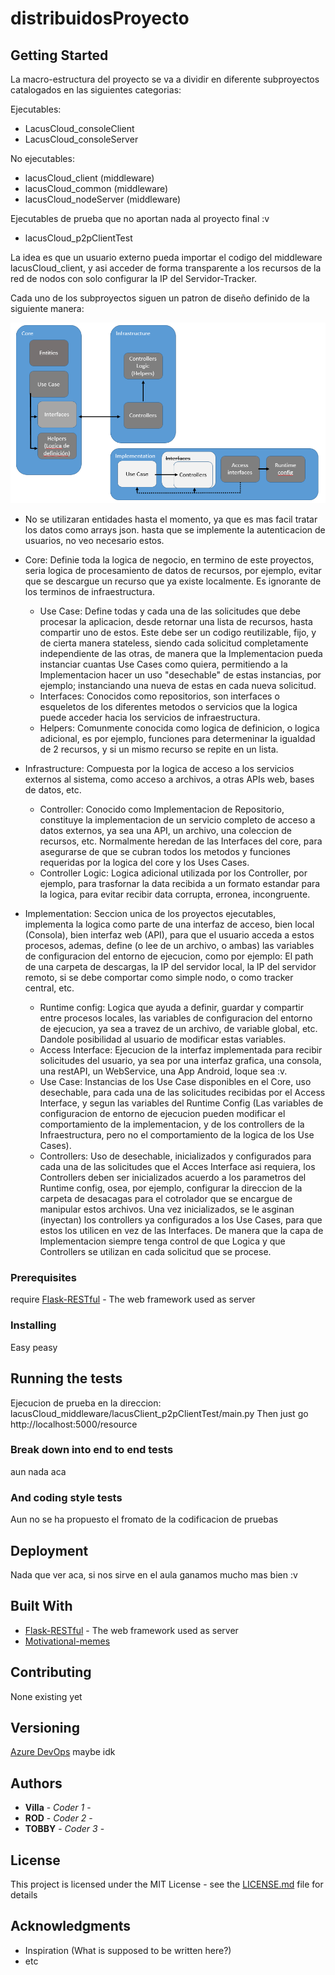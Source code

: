 # distribuidosProyecto



## Getting Started

La macro-estructura del proyecto se va a dividir en diferente subproyectos catalogados en las siguientes categorias:

Ejecutables:
-   LacusCloud_consoleClient
-   LacusCloud_consoleServer

No ejecutables:
-   lacusCloud_client (middleware)
-   lacusCloud_common (middleware)
-   lacusCloud_nodeServer (middleware)

Ejecutables de prueba que no aportan nada al proyecto final :v
-   lacusCloud_p2pClientTest

La idea es que un usuario externo pueda importar el codigo del middleware lacusCloud_client, y asi acceder de forma transparente a los recursos de la red de nodos con solo configurar la IP del Servidor-Tracker.


Cada uno de los subproyectos siguen un patron de diseño definido de la siguiente manera:

![alt text](https://raw.githubusercontent.com/tavog96/distribuidosProyecto/master/doc/scheme.PNG)

-   No se utilizaran entidades hasta el momento, ya que es mas facil tratar los datos como arrays json. hasta que se implemente la autenticacion de usuarios, no veo necesario estos.

-   Core: Definie toda la logica de negocio, en termino de este proyectos, seria logica de procesamiento de datos de recursos, por ejemplo, evitar que se descargue un recurso que ya existe localmente. Es ignorante de los terminos de infraestructura.
    -   Use Case: Define todas y cada una de las solicitudes que debe procesar la aplicacion, desde retornar una lista de recursos, hasta compartir uno de estos. Este debe ser un codigo reutilizable, fijo, y de cierta manera stateless, siendo cada solicitud completamente independiente de las otras, de manera que la Implementacion pueda instanciar cuantas Use Cases como quiera, permitiendo a la Implementacion hacer un uso "desechable" de estas instancias, por ejemplo; instanciando una nueva de estas en cada nueva solicitud.
    -   Interfaces: Conocidos como repositorios, son interfaces o esqueletos de los diferentes metodos o servicios que la logica puede acceder hacia los servicios de infraestructura.
    -   Helpers: Comunmente conocida como logica de definicion, o logica adicional, es por ejemplo, funciones para determeninar la igualdad de 2 recursos, y si un mismo recurso se repite en un lista.
-   Infrastructure: Compuesta por la logica de acceso a los servicios externos al sistema, como acceso a archivos, a otras APIs web, bases de datos, etc.
    -   Controller: Conocido como Implementacion de Repositorio, constituye la implementacion de un servicio completo de acceso a datos externos, ya sea una API, un archivo, una coleccion de recursos, etc. Normalmente heredan de las Interfaces del core, para asegurarse de que se cubran todos los metodos y funciones requeridas por la logica del core y los Uses Cases.
    -   Controller Logic: Logica adicional utilizada por los Controller, por ejemplo, para trasfornar la data recibida a un formato estandar para la logica, para evitar recibir data corrupta, erronea, incongruente.
-   Implementation: Seccion unica de los proyectos ejecutables, implementa la logica como parte de una interfaz de acceso, bien local (Consola), bien interfaz web (API), para que el usuario acceda a estos procesos, ademas, define (o lee de un archivo, o ambas) las variables de configuracion del entorno de ejecucion, como por ejemplo: El path de una carpeta de descargas, la IP del servidor local, la IP del servidor remoto, si se debe comportar como simple nodo, o como tracker central, etc.
    -   Runtime config: Logica que ayuda a definir, guardar y compartir entre procesos locales, las variables de configuracion del entorno de ejecucion, ya sea a travez de un archivo, de variable global, etc. Dandole posibilidad al usuario de modificar estas variables.
    -   Access Interface: Ejecucion de la interfaz implementada para recibir solicitudes del usuario, ya sea por una interfaz grafica, una consola, una restAPI, un WebService, una App Android, loque sea :v.
    -   Use Case: Instancias de los Use Case disponibles en el Core, uso desechable, para cada una de las solicitudes recibidas por el Access Interface, y segun las variables del Runtime Config (Las variables de configuracion de entorno de ejecucion pueden modificar el comportamiento de la implementacion, y de los controllers de la Infraestructura, pero no el comportamiento de la logica de los Use Cases).
    -   Controllers: Uso de desechable, inicializados y configurados para cada una de las solicitudes que el Acces Interface asi requiera, los Controllers deben ser inicializados acuerdo a los parametros del Runtime config, osea, por ejemplo, configurar la direccion de la carpeta de desacagas para el cotrolador que se encargue de manipular estos archivos. Una vez inicializados, se le asginan (inyectan) los controllers ya configurados a los Use Cases, para que estos los utilicen en vez de las Interfaces. De manera que la capa de Implementacion siempre tenga control de que Logica y que Controllers se utilizan en cada solicitud que se procese.



### Prerequisites

require [Flask-RESTful](https://flask-restful.readthedocs.io/en/latest/) - The web framework used as server

### Installing

Easy peasy

## Running the tests

Ejecucion de prueba en la direccion: lacusCloud_middleware/lacusClient_p2pClientTest/main.py
Then just go http://localhost:5000/resource

### Break down into end to end tests

aun nada aca

### And coding style tests

Aun no se ha propuesto el fromato de la codificacion de pruebas

## Deployment

Nada que ver aca, si nos sirve en el aula ganamos mucho mas bien :v

## Built With

* [Flask-RESTful](https://flask-restful.readthedocs.io/en/latest/) - The web framework used as server
* [Motivational-memes](https://www.youtube.com/watch?v=yCWSeBuaybc)

## Contributing

None existing yet

## Versioning

[Azure DevOps](https://azure.microsoft.com/en-us/services/devops/) maybe idk

## Authors

* **Villa** - *Coder 1* -
* **ROD** - *Coder 2* -
* **TOBBY** - *Coder 3* - 


## License

This project is licensed under the MIT License - see the [LICENSE.md](LICENSE.md) file for details

## Acknowledgments

* Inspiration (What is supposed to be written here?)
* etc
